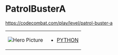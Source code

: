 # PatrolBusterA 

https://codecombat.com/play/level/patrol-buster-a
<table>
<tr>
<td>

![Hero Picture](hero.png?raw=true "Hero Picture")

</td>
<td>
<ul>
<li>

[PYTHON](PatrolBusterA.py)

</li>
</td>
</tr>
<table>